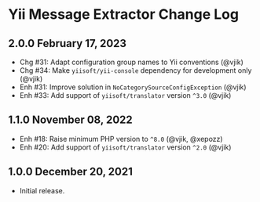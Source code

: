 # Yii Message Extractor Change Log

## 2.0.0 February 17, 2023

- Chg #31: Adapt configuration group names to Yii conventions (@vjik)
- Chg #34: Make `yiisoft/yii-console` dependency for development only (@vjik)
- Enh #31: Improve solution in `NoCategorySourceConfigException` (@vjik)
- Enh #33: Add support of `yiisoft/translator` version `^3.0` (@vjik)

## 1.1.0 November 08, 2022

- Enh #18: Raise minimum PHP version to `^8.0` (@vjik, @xepozz)
- Enh #20: Add support of `yiisoft/translator` version `^2.0` (@vjik)

## 1.0.0 December 20, 2021

- Initial release.
